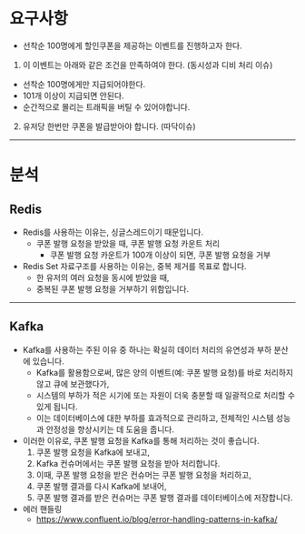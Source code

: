 # 요구사항
- 선착순 100명에게 할인쿠폰을 제공하는 이벤트를 진행하고자 한다.
1. 이 이벤트는 아래와 같은 조건을 만족하여야 한다. (동시성과 디비 처리 이슈)
  - 선착순 100명에게만 지급되어야한다.
  - 101개 이상이 지급되면 안된다.
  - 순간적으로 몰리는 트래픽을 버틸 수 있어야합니다.
2. 유저당 한번만 쿠폰을 발급받아야 합니다. (따닥이슈)

---
# 분석
## Redis
- Redis를 사용하는 이유는, 싱글스레드이기 때문입니다.
  - 쿠폰 발행 요청을 받았을 때, 쿠폰 발행 요청 카운트 처리
    - 쿠폰 발행 요청 카운트가 100개 이상이 되면, 쿠폰 발행 요청을 거부
- Redis Set 자료구조를 사용하는 이유는, 중복 제거를 목표로 합니다.
  - 한 유저의 여러 요청을 동시에 받았을 때, 
  - 중복된 쿠폰 발행 요청을 거부하기 위함입니다.
---
## Kafka
- Kafka를 사용하는 주된 이유 중 하나는 확실히 데이터 처리의 유연성과 부하 분산에 있습니다. 
  - Kafka를 활용함으로써, 많은 양의 이벤트(예: 쿠폰 발행 요청)를 바로 처리하지 않고 큐에 보관했다가, 
  - 시스템의 부하가 적은 시기에 또는 자원이 더욱 충분할 때 일괄적으로 처리할 수 있게 됩니다. 
  - 이는 데이터베이스에 대한 부하를 효과적으로 관리하고, 전체적인 시스템 성능과 안정성을 향상시키는 데 도움을 줍니다.
- 이러한 이유로, 쿠폰 발행 요청을 Kafka를 통해 처리하는 것이 좋습니다. 
  1. 쿠폰 발행 요청을 Kafka에 보내고, 
  2. Kafka 컨슈머에서는 쿠폰 발행 요청을 받아 처리합니다. 
  3. 이때, 쿠폰 발행 요청을 받은 컨슈머는 쿠폰 발행 요청을 처리하고, 
  4. 쿠폰 발행 결과를 다시 Kafka에 보내어, 
  5. 쿠폰 발행 결과를 받은 컨슈머는 쿠폰 발행 결과를 데이터베이스에 저장합니다.
- 에러 핸들링
  - https://www.confluent.io/blog/error-handling-patterns-in-kafka/
